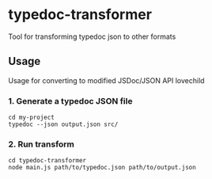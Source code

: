 # typedoc-transformer
Tool for transforming typedoc json to other formats

## Usage

Usage for converting to modified JSDoc/JSON API lovechild

### 1. Generate a typedoc JSON file

```
cd my-project
typedoc --json output.json src/
```

### 2. Run transform

```
cd typedoc-transformer
node main.js path/to/typedoc.json path/to/output.json
```